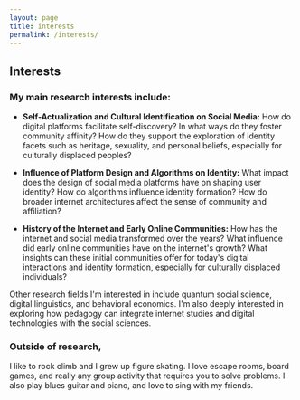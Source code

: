 ```yaml
---
layout: page
title: interests
permalink: /interests/
---
```


## Interests

### My main research interests include:

- **Self-Actualization and Cultural Identification on Social Media:** How do digital platforms facilitate self-discovery? In what ways do they foster community affinity? How do they support the exploration of identity facets such as heritage, sexuality, and personal beliefs, especially for culturally displaced peoples?

- **Influence of Platform Design and Algorithms on Identity:** What impact does the design of social media platforms have on shaping user identity? How do algorithms influence identity formation? How do broader internet architectures affect the sense of community and affiliation?

- **History of the Internet and Early Online Communities:** How has the internet and social media transformed over the years? What influence did early online communities have on the internet's growth? What insights can these initial communities offer for today's digital interactions and identity formation, especially for culturally displaced individuals?

Other research fields I'm interested in include quantum social science, digital linguistics, and behavioral economics. I'm also deeply interested in exploring how pedagogy can integrate internet studies and digital technologies with the social sciences.

### Outside of research, 

I like to rock climb and I grew up figure skating. I love escape rooms, board games, and really any group activity that requires you to solve problems. I also play blues guitar and piano, and love to sing with my friends.

